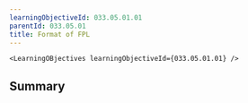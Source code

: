 ```yaml
---
learningObjectiveId: 033.05.01.01
parentId: 033.05.01
title: Format of FPL
---
```


```tsx eval
<LearningOBjectives learningObjectiveId={033.05.01.01} />
```

## Summary
